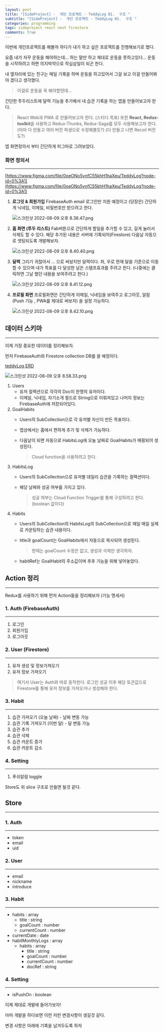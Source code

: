 ```yaml
---
layout: post
title: "[SideProject] -  개인 프로젝트 - TeddyLog 01.  구조 "
subtitle: "[SideProject] -  개인 프로젝트 - TeddyLog 01.  구조 "
categories: programming
tags: sideproject react next firestore
comments: true
---
```



이번에 개인프로젝트를 해볼까 하다가 내가 하고 싶은 프로젝트를 진행해보기로 했다.

요즘 내가 자꾸 운동을 해야하는데… 하는 말만 하고 제대로 운동을 못하고있다… 운동을 시작하려고 하면 의지박약으로 작심삼일이 되곤 한다. 

내 옆자리에 있는 친구는 매일 기록을 하며 운동을 하고있어서 그걸 보고 이걸 만들어봐야 겠다고 생각했다.

> 이걸로 운동을 꼭 해야할텐데…
> 

간단한 투두리스트에 달력 기능을 추가해서 내 습관 기록을 하는 앱을 만들어보고자 한다.

> React Web과 PWA 로 만들어보고자 한다. (스터디 목표)
또한 **React, Redux-toolkit**을 사용하고 
Redux-Thunks, Redux-Saga를 모두 사용해보고자 한다.
(아마 다 만들고 여러 버전 파생으로 수정해볼듯?)
(다 만들고 나면 Recoil 버전도?)
> 

앱 화면정의서 부터 간단하게 피그마로 그려보았다.

### 화면 정의서

---

[https://www.figma.com/file/0oeONo5ynfC55khH1haXeu/TeddyLog?node-id=0%3A1](https://www.figma.com/file/0oeONo5ynfC55khH1haXeu/TeddyLog?node-id=0%3A1)

1. **로그잇 & 회원가입**
FirebaseAuth email 로그인만 지원 예정이고 (당장은)
간단하게 닉네임, 이메일, 비밀번호만 받으려고 한다.
    
    ![스크린샷 2022-08-09 오후 8.38.47.png](https://user-images.githubusercontent.com/22514912/185737184-6c0f5935-8303-4be6-bf06-3f57e547ee26.png)
    
2. **홈 화면 (투두 리스트)**
Fab버튼으로 간단하게 할일을 추가할 수 있고, 길게 눌러서 삭제도 할 수 있다.
해당 추가된 내용은 서버에 기록되어(Firestore) 다음날 자동으로 셋팅되도록 개발해보자.
    
    ![스크린샷 2022-08-09 오후 8.40.40.png](https://user-images.githubusercontent.com/22514912/185737187-cd6eb8ba-cacc-4577-af55-44ba00978a20.png)
    
3. **달력** 
그리기 귀찮아서 … 으로 써놨지만 달력이다.
좌, 우로 현재 달을 기준으로 이동할 수 있으며
내가 목표를 다 달성한 날은 스탬프효과를 주려고 한다.
(나중에는 클릭하면 그날 했던 내용을 보여주려고 한다.)
    
    ![스크린샷 2022-08-09 오후 8.41.12.png](https://user-images.githubusercontent.com/22514912/185737194-6bfae1c9-102a-4d1d-9a97-6da0701c2173.png)
    
4. **프로필 화면**
프로필화면은 간단하게 이메일, 닉네임을 보여주고
로그아웃, 알람 (Push 기능 , PWA를 제대로 써보자) 을 설정 가능하다.
    
    ![스크린샷 2022-08-09 오후 8.42.10.png](https://user-images.githubusercontent.com/22514912/185737197-e5ff5e1c-01ad-4cfa-aadf-8b17139a7086.png)
    

## 데이터 스키마

---

이제 가장 중요한 데이터를 정리해보자.

먼저 FirebaseAuth와 Firestore collection DB를 쓸 예정이다. 

[teddyLog ERD](https://drive.google.com/file/d/1q5_WeCLfVT-m7MrIsfMHGDtWt4E3HCiK/view?usp=sharing)

![스크린샷 2022-08-09 오후 8.58.33.png](https://user-images.githubusercontent.com/22514912/185737198-6bd5789c-945d-4319-9cb3-18f76f871751.png)

1. Users 
    - 유저 컬랙션으로 각각의 Doc이 한명의 유저이다.
    - 이메일, 닉네임, 자기소개 필드로 String으로 이뤄져있고 나머지 정보는 FirebaseAuth에 저장되어있다.
2. GoalHabits
    - Users의 SubCollection으로 각 유저별 자신이 만든 목표이다.
    - 앱상에서는 홈에서 편하게 추가 및 삭제가 가능하다.
    - 다음날이 되면 자동으로 HabitsLog에 오늘 날짜로 GoalHabits가 매핑되어 생성된다.
        
        > Cloud function을 사용하려고 한다.
        > 
3. HabitsLog
    - Users의 SubCollection으로 유저별 데일리 습관을 기록하는 컬랙션이다.
    - 해당 날짜와 성공 여부를 가지고 있다.
        
        > 성공 여부는 Cloud Function Trigger를 통해 구성하려고 한다. (boolean 값이다)
        > 
4. Habits
    - Users의 SubCollection의 HabitsLog의 SubCollection으로 매일 매일 실제로 카운팅하는 습관 내용이다.
    - title과 goalCount는 GoalHabits에서 자동으로 복사되어 생성된다.
        
        > 현재는 goalCount 수정은 없고, 생성과 삭제만 생각하자.
        > 
    - habitRef는 GoalHabit의 주소값이며 추후 기능을 위해 넣어놓았다.
    

## Action 정리

---

Redux를 사용하기 위해 먼저 Action들을 정리해보자 (기능 명세서)

### 1. Auth (FirebaseAuth)

---

1. 로그인
2. 회원가입
3. 로그아웃

### 2. User (Firestore)

---

1. 유저 생성 및 정보가져오기
2. 유저 정보 가져오기

> 여기서 User는 Auth와 따로 동작한다.
로그인 성공 이후 해당 토큰값으로 Firestore를 통해 유저 정보를 가져오거나 생성해야 한다.
> 

### 3. Habit

---

1. 습관 가져오기 (오늘 날짜) - 날짜 변동 가능 
2. 습관 기록 가져오기 (이번 달) - 달 변동 가능
3. 습관 추가
4. 습관 삭제
5. 습관 카운트 증가
6. 습관 카운트 감소

### 4. Setting

---

1. 푸쉬알람 toggle

Store도 위 slice 구조로 만들면 될것 같다.

## Store

---

### 1. Auth

---

- token
- email
- uid

### 2. User

---

- email
- nickname
- introduce

### 3. Habit

---

- habits : array
    - title : string
    - goalCount : number
    - currentCount : number
- currentDate : date
- habitMonthlyLogs : array
    - habits : array
        - title : string
        - goalCount : number
        - currentCount : number
        - docRef : string

### 4. Setting

---

- isPushOn : boolean

이제 제대로 개발에 들어가보자!

아마 개발을 하다보면 이런 저런 변경사항이 생길것 같다.

변경 사항은 아래에 기록을 남겨두도록 하자